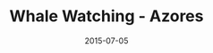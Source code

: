 ---
layout: default
title:  "Whale Watching - Azores"
date:   2015-07-05
images: 
- url: photo/whale.jpg
  alt: Whale Watching - Azores
thumbnail:
- url: photo/thumb/whale.jpg
  alt: Whale Watching - Azores
categories:
- Photography
classes:
- photo
permalink: whale-watching-azores
type: main
---
